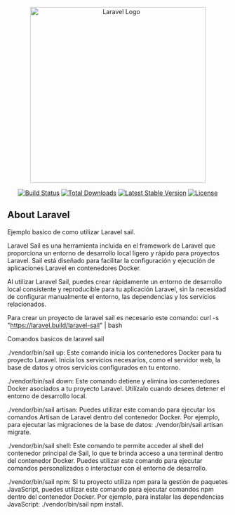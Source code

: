 <p align="center"><a href="https://laravel.com" target="_blank"><img src="https://raw.githubusercontent.com/laravel/art/master/logo-lockup/5%20SVG/2%20CMYK/1%20Full%20Color/laravel-logolockup-cmyk-red.svg" width="400" alt="Laravel Logo"></a></p>

<p align="center">
<a href="https://github.com/laravel/framework/actions"><img src="https://github.com/laravel/framework/workflows/tests/badge.svg" alt="Build Status"></a>
<a href="https://packagist.org/packages/laravel/framework"><img src="https://img.shields.io/packagist/dt/laravel/framework" alt="Total Downloads"></a>
<a href="https://packagist.org/packages/laravel/framework"><img src="https://img.shields.io/packagist/v/laravel/framework" alt="Latest Stable Version"></a>
<a href="https://packagist.org/packages/laravel/framework"><img src="https://img.shields.io/packagist/l/laravel/framework" alt="License"></a>
</p>

## About Laravel

Ejemplo basico de como utilizar Laravel sail.

Laravel Sail es una herramienta incluida en el framework de Laravel que proporciona 
un entorno de desarrollo local ligero y rápido para proyectos Laravel. 
Sail está diseñado para facilitar la configuración y ejecución de aplicaciones
 Laravel en contenedores Docker.
 
 Al utilizar Laravel Sail, puedes crear rápidamente un entorno de desarrollo 
local consistente y reproducible para tu aplicación Laravel, sin la necesidad de configurar 
manualmente el entorno, las dependencias y los servicios relacionados.

Para crear un proyecto de laravel sail es necesario este comando:  curl -s "https://laravel.build/laravel-sail" | bash


Comandos basicos de laravel sail

./vendor/bin/sail up: Este comando inicia los contenedores Docker para tu proyecto Laravel. Inicia los servicios necesarios, como el servidor web, la base de datos y otros servicios configurados en tu entorno.

./vendor/bin/sail down: Este comando detiene y elimina los contenedores Docker asociados a tu proyecto Laravel. Utilízalo cuando desees detener el entorno de desarrollo local.

./vendor/bin/sail artisan: Puedes utilizar este comando para ejecutar los comandos Artisan de Laravel dentro del contenedor Docker. Por ejemplo, para ejecutar las migraciones de la base de datos: ./vendor/bin/sail artisan migrate.

./vendor/bin/sail shell: Este comando te permite acceder al shell del contenedor principal de Sail, lo que te brinda acceso a una terminal dentro del contenedor Docker. Puedes utilizar este comando para ejecutar comandos personalizados o interactuar con el entorno de desarrollo.

./vendor/bin/sail npm: Si tu proyecto utiliza npm para la gestión de paquetes JavaScript, puedes utilizar este comando para ejecutar comandos npm dentro del contenedor Docker. Por ejemplo, para instalar las dependencias JavaScript: ./vendor/bin/sail npm install.
